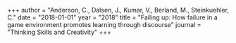 +++
author = "Anderson, C., Dalsen, J., Kumar, V., Berland, M., Steinkuehler, C."
date = "2018-01-01"
year = "2018"
title = "Failing up: How failure in a game environment promotes learning through discourse"
journal = "Thinking Skills and Creativity"
+++